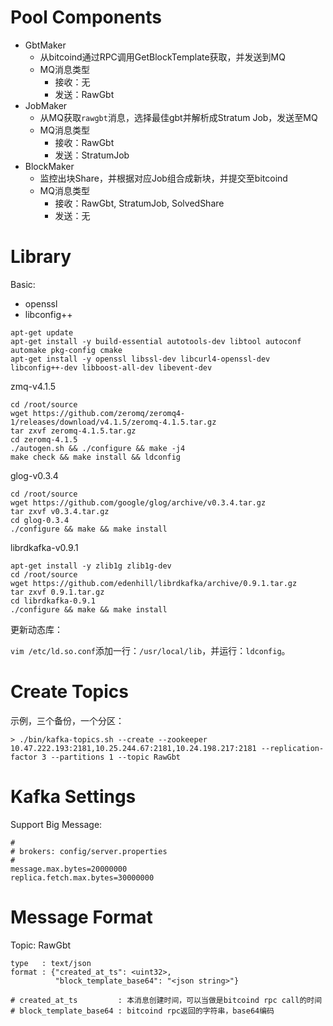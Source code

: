 Pool Components
==================

* GbtMaker
  * 从bitcoind通过RPC调用GetBlockTemplate获取，并发送到MQ
  * MQ消息类型
    * 接收：无
    * 发送：RawGbt
* JobMaker
  * 从MQ获取`rawgbt`消息，选择最佳gbt并解析成Stratum Job，发送至MQ
  * MQ消息类型
    * 接收：RawGbt
    * 发送：StratumJob
* BlockMaker
  * 监控出块Share，并根据对应Job组合成新块，并提交至bitcoind
  * MQ消息类型
    * 接收：RawGbt, StratumJob, SolvedShare
    * 发送：无


Library
============

Basic:

* openssl
* libconfig++

```
apt-get update
apt-get install -y build-essential autotools-dev libtool autoconf automake pkg-config cmake
apt-get install -y openssl libssl-dev libcurl4-openssl-dev libconfig++-dev libboost-all-dev libevent-dev
```

zmq-v4.1.5

```
cd /root/source
wget https://github.com/zeromq/zeromq4-1/releases/download/v4.1.5/zeromq-4.1.5.tar.gz
tar zxvf zeromq-4.1.5.tar.gz
cd zeromq-4.1.5
./autogen.sh && ./configure && make -j4
make check && make install && ldconfig
```

glog-v0.3.4

```
cd /root/source
wget https://github.com/google/glog/archive/v0.3.4.tar.gz
tar zxvf v0.3.4.tar.gz
cd glog-0.3.4
./configure && make && make install
```

librdkafka-v0.9.1

```
apt-get install -y zlib1g zlib1g-dev
cd /root/source
wget https://github.com/edenhill/librdkafka/archive/0.9.1.tar.gz
tar zxvf 0.9.1.tar.gz
cd librdkafka-0.9.1
./configure && make && make install
```

更新动态库：

`vim /etc/ld.so.conf`添加一行：`/usr/local/lib`，并运行：`ldconfig`。

Create Topics
=============

示例，三个备份，一个分区：

```
> ./bin/kafka-topics.sh --create --zookeeper 10.47.222.193:2181,10.25.244.67:2181,10.24.198.217:2181 --replication-factor 3 --partitions 1 --topic RawGbt
```

Kafka Settings
===============

Support Big Message:

```
#
# brokers: config/server.properties
#
message.max.bytes=20000000
replica.fetch.max.bytes=30000000
```

Message Format
==============

Topic: RawGbt

```
type   : text/json
format : {"created_at_ts": <uint32>,
          "block_template_base64": "<json string>"}
          
# created_at_ts         : 本消息创建时间，可以当做是bitcoind rpc call的时间
# block_template_base64 : bitcoind rpc返回的字符串，base64编码
```
